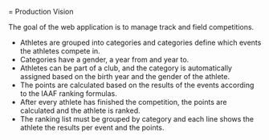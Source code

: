 = Production Vision

The goal of the web application is to manage track and field competitions.

- Athletes are grouped into categories and categories define which events the athletes compete in.
- Categories have a gender, a year from and year to.
- Athletes can be part of a club, and the category is automatically assigned based on the birth year and the gender of
  the athlete.
- The points are calculated based on the results of the events according to the IAAF ranking formulas.
- After every athlete has finished the competition, the points are calculated and the athlete is ranked.
- The ranking list must be grouped by category and each line shows the athlete the results per event and the points.
